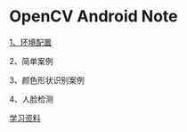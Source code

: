 # OpenCV Android Note

[1、环境配置](./mds/1、环境配置.md)

2、简单案例

3、颜色形状识别案例

4、人脸检测

[学习资料](https://www.bilibili.com/video/BV1JX4y1u7kV/?spm_id_from=333.1007.top_right_bar_window_custom_collection.content.click&vd_source=f1408610c4243752036771041ce6443b)